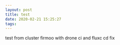 ```yaml
---
layout: post
title: test
date: 2020-02-21 15:25:27
tags:
---
```


test from cluster firmoo with drone ci and fluxc cd fix